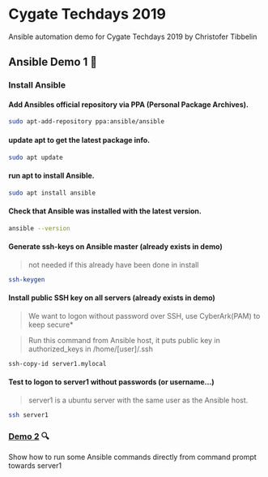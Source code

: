 # Cygate Techdays 2019
Ansible automation demo for Cygate Techdays 2019 by Christofer Tibbelin

## Ansible Demo 1 :dvd:

### Install Ansible

#### Add Ansibles official repository via PPA (Personal Package Archives).
```sh
sudo apt-add-repository ppa:ansible/ansible
```

#### update apt to get the latest package info.
```sh
sudo apt update
```

#### run apt to install Ansible.
```sh
sudo apt install ansible
```

#### Check that Ansible was installed with the latest version.
```sh
ansible --version
```
#### Generate ssh-keys on Ansible master (already exists in demo)
> not needed if this already have been done in install
```sh
ssh-keygen
```

#### Install public SSH key on all servers (already exists in demo)
> We want to logon without password over SSH, use CyberArk(PAM) to keep secure*

> Run this command from Ansible host, it puts public key in authorized_keys in /home/[user]/.ssh
```sh
ssh-copy-id server1.mylocal
```

#### Test to logon to server1 without passwords (or username...)
> server1 is a ubuntu server with the same user as the Ansible host.
```sh
ssh server1
```

### [Demo 2](../demo2/) :mag:
Show how to run some Ansible commands directly from command prompt towards server1
